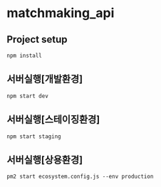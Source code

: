 # matchmaking_api

## Project setup
```
npm install
```

## 서버실행[개발환경]
```
npm start dev
```

## 서버실행[스테이징환경]
```
npm start staging
```

## 서버실행[상용환경]
```
pm2 start ecosystem.config.js --env production
```